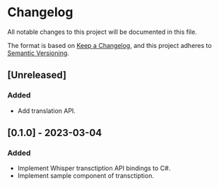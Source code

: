 # Changelog

All notable changes to this project will be documented in this file.

The format is based on [Keep a Changelog](https://keepachangelog.com/en/1.0.0/),
and this project adheres to [Semantic Versioning](https://semver.org/spec/v2.0.0.html).

## [Unreleased]

### Added 

- Add translation API.

## [0.1.0] - 2023-03-04

### Added

- Implement Whisper transctiption API bindings to C#.
- Implement sample component of transctiption.
